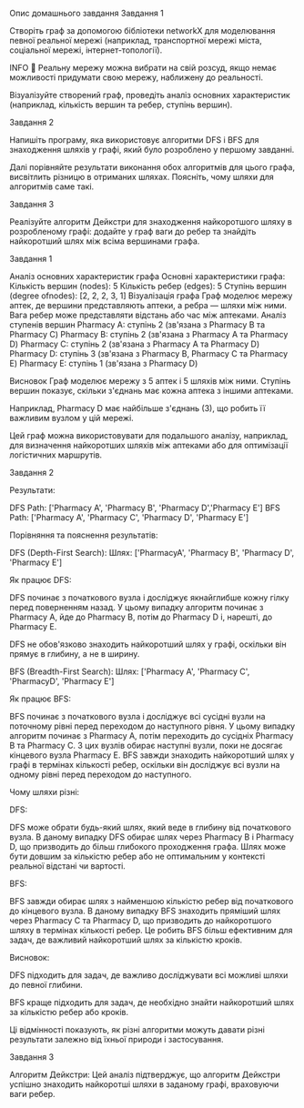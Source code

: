 Опис домашнього завдання Завдання 1

Створіть граф за допомогою бібліотеки networkX для моделювання певної реальної
мережі (наприклад, транспортної мережі міста, соціальної мережі,
інтернет-топології).

INFO 📖 Реальну мережу можна вибрати на свій розсуд, якщо немає можливості
придумати свою мережу, наближену до реальності.

Візуалізуйте створений граф, проведіть аналіз основних характеристик (наприклад,
кількість вершин та ребер, ступінь вершин).

Завдання 2

Напишіть програму, яка використовує алгоритми DFS і BFS для знаходження шляхів у
графі, який було розроблено у першому завданні.

Далі порівняйте результати виконання обох алгоритмів для цього графа, висвітлить
різницю в отриманих шляхах. Поясніть, чому шляхи для алгоритмів саме такі.

Завдання 3

Реалізуйте алгоритм Дейкстри для знаходження найкоротшого шляху в розробленому
графі: додайте у граф ваги до ребер та знайдіть найкоротший шлях між всіма
вершинами графа.

Завдання 1

Аналіз основних характеристик графа Основні характеристики графа: Кількість
вершин (nodes): 5 Кількість ребер (edges): 5 Ступінь вершин (degree ofnodes):
[2, 2, 2, 3, 1] Візуалізація графа Граф моделює мережу аптек, де вершини
представляють аптеки, а ребра — шляхи між ними. Вага ребер може представляти
відстань або час між аптеками. Аналіз ступенів вершин Pharmacy A: ступінь 2
(зв'язана з Pharmacy B та Pharmacy C) Pharmacy B: ступінь 2 (зв'язана з Pharmacy
A та Pharmacy D) Pharmacy C: ступінь 2 (зв'язана з Pharmacy A та Pharmacy D)
Pharmacy D: ступінь 3 (зв'язана з Pharmacy B, Pharmacy C та Pharmacy E) Pharmacy
E: ступінь 1 (зв'язана з Pharmacy D)

Висновок Граф моделює мережу з 5 аптек і 5 шляхів між ними. Ступінь вершин
показує, скільки з'єднань має кожна аптека з іншими аптеками.

Наприклад, Pharmacy D має найбільше з'єднань (3), що робить її важливим вузлом у
цій мережі.

Цей граф можна використовувати для подальшого аналізу, наприклад, для визначення
найкоротших шляхів між аптеками або для оптимізації логістичних маршрутів.

Завдання 2

Результати:

DFS Path: ['Pharmacy A', 'Pharmacy B', 'Pharmacy D','Pharmacy E'] BFS Path:
['Pharmacy A', 'Pharmacy C', 'Pharmacy D', 'Pharmacy E']

Порівняння та пояснення результатів:

DFS (Depth-First Search): Шлях: ['PharmacyA', 'Pharmacy B', 'Pharmacy D',
'Pharmacy E']

Як працює DFS:

DFS починає з початкового вузла і досліджує якнайглибше кожну гілку перед
поверненням назад. У цьому випадку алгоритм починає з Pharmacy A, йде до
Pharmacy B, потім до Pharmacy D і, нарешті, до Pharmacy E.

DFS не обов'язково знаходить найкоротший шлях у графі, оскільки він прямує в
глибину, а не в ширину.

BFS (Breadth-First Search): Шлях: ['Pharmacy A', 'Pharmacy C', 'PharmacyD',
'Pharmacy E']

Як працює BFS:

BFS починає з початкового вузла і досліджує всі сусідні вузли на поточному рівні
перед переходом до наступного рівня. У цьому випадку алгоритм починає з Pharmacy
A, потім переходить до сусідніх Pharmacy B та Pharmacy C. З цих вузлів обирає
наступні вузли, поки не досягає кінцевого вузла Pharmacy E. BFS завжди знаходить
найкоротший шлях у графі в термінах кількості ребер, оскільки він досліджує всі
вузли на одному рівні перед переходом до наступного.

Чому шляхи різні:

DFS:

DFS може обрати будь-який шлях, який веде в глибину від початкового вузла. В
даному випадку DFS обирає шлях через Pharmacy B і Pharmacy D, що призводить до
більш глибокого проходження графа. Шлях може бути довшим за кількістю ребер або
не оптимальним у контексті реальної відстані чи вартості.

BFS:

BFS завжди обирає шлях з найменшою кількістю ребер від початкового до кінцевого
вузла. В даному випадку BFS знаходить пряміший шлях через Pharmacy C та Pharmacy
D, що призводить до найкоротшого шляху в термінах кількості ребер. Це робить BFS
більш ефективним для задач, де важливий найкоротший шлях за кількістю кроків.

Висновок:

DFS підходить для задач, де важливо досліджувати всі можливі шляхи до певної
глибини.

BFS краще підходить для задач, де необхідно знайти найкоротший шлях за кількістю
ребер або кроків.

Ці відмінності показують, як різні алгоритми можуть давати різні результати
залежно від їхньої природи і застосування.

Завдання 3

Алгоритм Дейкстри: Цей аналіз підтверджує, що алгоритм Дейкстри успішно
знаходить найкоротші шляхи в заданому графі, враховуючи ваги ребер.

